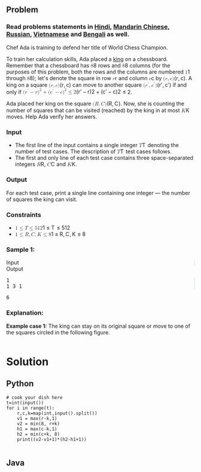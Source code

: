 <div id="problem-statement" class="_problemBody_lulsq_29 print"><h2>Problem</h2>
<h3>Read problems statements in <a href="https://www.codechef.com/download/translated/COOK102/hindi/ADAKNG.pdf">Hindi</a>, <a href="https://www.codechef.com/download/translated/COOK102/mandarin/ADAKNG.pdf">Mandarin Chinese</a>, <a href="https://www.codechef.com/download/translated/COOK102/russian/ADAKNG.pdf">Russian</a>, <a href="https://www.codechef.com/download/translated/COOK102/vietnamese/ADAKNG.pdf">Vietnamese</a> and <a href="https://www.codechef.com/download/translated/COOK102/bengali/ADAKNG.pdf">Bengali</a> as well.</h3>
<p>Chef Ada is training to defend her title of World Chess Champion.</p>
<p>To train her calculation skills, Ada placed a <a href="">king</a> on a chessboard. Remember that a chessboard has <span class="math math-inline"><span class="katex"><span class="katex-mathml"><math xmlns="http://www.w3.org/1998/Math/MathML"><semantics><mrow><mn>8</mn></mrow><annotation encoding="application/x-tex">8</annotation></semantics></math></span><span class="katex-html" aria-hidden="true"><span class="base"><span class="strut" style="height: 0.6444em;"></span><span class="mord">8</span></span></span></span></span> rows and <span class="math math-inline"><span class="katex"><span class="katex-mathml"><math xmlns="http://www.w3.org/1998/Math/MathML"><semantics><mrow><mn>8</mn></mrow><annotation encoding="application/x-tex">8</annotation></semantics></math></span><span class="katex-html" aria-hidden="true"><span class="base"><span class="strut" style="height: 0.6444em;"></span><span class="mord">8</span></span></span></span></span> columns (for the purposes of this problem, both the rows and the columns are numbered <span class="math math-inline"><span class="katex"><span class="katex-mathml"><math xmlns="http://www.w3.org/1998/Math/MathML"><semantics><mrow><mn>1</mn></mrow><annotation encoding="application/x-tex">1</annotation></semantics></math></span><span class="katex-html" aria-hidden="true"><span class="base"><span class="strut" style="height: 0.6444em;"></span><span class="mord">1</span></span></span></span></span> through <span class="math math-inline"><span class="katex"><span class="katex-mathml"><math xmlns="http://www.w3.org/1998/Math/MathML"><semantics><mrow><mn>8</mn></mrow><annotation encoding="application/x-tex">8</annotation></semantics></math></span><span class="katex-html" aria-hidden="true"><span class="base"><span class="strut" style="height: 0.6444em;"></span><span class="mord">8</span></span></span></span></span>); let's denote the square in row <span class="math math-inline"><span class="katex"><span class="katex-mathml"><math xmlns="http://www.w3.org/1998/Math/MathML"><semantics><mrow><mi>r</mi></mrow><annotation encoding="application/x-tex">r</annotation></semantics></math></span><span class="katex-html" aria-hidden="true"><span class="base"><span class="strut" style="height: 0.4306em;"></span><span class="mord mathnormal" style="margin-right: 0.02778em;">r</span></span></span></span></span> and column <span class="math math-inline"><span class="katex"><span class="katex-mathml"><math xmlns="http://www.w3.org/1998/Math/MathML"><semantics><mrow><mi>c</mi></mrow><annotation encoding="application/x-tex">c</annotation></semantics></math></span><span class="katex-html" aria-hidden="true"><span class="base"><span class="strut" style="height: 0.4306em;"></span><span class="mord mathnormal">c</span></span></span></span></span> by <span class="math math-inline"><span class="katex"><span class="katex-mathml"><math xmlns="http://www.w3.org/1998/Math/MathML"><semantics><mrow><mo stretchy="false">(</mo><mi>r</mi><mo separator="true">,</mo><mi>c</mi><mo stretchy="false">)</mo></mrow><annotation encoding="application/x-tex">(r, c)</annotation></semantics></math></span><span class="katex-html" aria-hidden="true"><span class="base"><span class="strut" style="height: 1em; vertical-align: -0.25em;"></span><span class="mopen">(</span><span class="mord mathnormal" style="margin-right: 0.02778em;">r</span><span class="mpunct">,</span><span class="mspace" style="margin-right: 0.1667em;"></span><span class="mord mathnormal">c</span><span class="mclose">)</span></span></span></span></span>. A king on a square <span class="math math-inline"><span class="katex"><span class="katex-mathml"><math xmlns="http://www.w3.org/1998/Math/MathML"><semantics><mrow><mo stretchy="false">(</mo><mi>r</mi><mo separator="true">,</mo><mi>c</mi><mo stretchy="false">)</mo></mrow><annotation encoding="application/x-tex">(r, c)</annotation></semantics></math></span><span class="katex-html" aria-hidden="true"><span class="base"><span class="strut" style="height: 1em; vertical-align: -0.25em;"></span><span class="mopen">(</span><span class="mord mathnormal" style="margin-right: 0.02778em;">r</span><span class="mpunct">,</span><span class="mspace" style="margin-right: 0.1667em;"></span><span class="mord mathnormal">c</span><span class="mclose">)</span></span></span></span></span> can move to another square <span class="math math-inline"><span class="katex"><span class="katex-mathml"><math xmlns="http://www.w3.org/1998/Math/MathML"><semantics><mrow><mo stretchy="false">(</mo><msup><mi>r</mi><mo mathvariant="normal" lspace="0em" rspace="0em">′</mo></msup><mo separator="true">,</mo><msup><mi>c</mi><mo mathvariant="normal" lspace="0em" rspace="0em">′</mo></msup><mo stretchy="false">)</mo></mrow><annotation encoding="application/x-tex">(r', c')</annotation></semantics></math></span><span class="katex-html" aria-hidden="true"><span class="base"><span class="strut" style="height: 1.0019em; vertical-align: -0.25em;"></span><span class="mopen">(</span><span class="mord"><span class="mord mathnormal" style="margin-right: 0.02778em;">r</span><span class="msupsub"><span class="vlist-t"><span class="vlist-r"><span class="vlist" style="height: 0.7519em;"><span style="top: -3.063em; margin-right: 0.05em;"><span class="pstrut" style="height: 2.7em;"></span><span class="sizing reset-size6 size3 mtight"><span class="mord mtight"><span class="mord mtight">′</span></span></span></span></span></span></span></span></span><span class="mpunct">,</span><span class="mspace" style="margin-right: 0.1667em;"></span><span class="mord"><span class="mord mathnormal">c</span><span class="msupsub"><span class="vlist-t"><span class="vlist-r"><span class="vlist" style="height: 0.7519em;"><span style="top: -3.063em; margin-right: 0.05em;"><span class="pstrut" style="height: 2.7em;"></span><span class="sizing reset-size6 size3 mtight"><span class="mord mtight"><span class="mord mtight">′</span></span></span></span></span></span></span></span></span><span class="mclose">)</span></span></span></span></span> if and only if <span class="math math-inline"><span class="katex"><span class="katex-mathml"><math xmlns="http://www.w3.org/1998/Math/MathML"><semantics><mrow><mo stretchy="false">(</mo><msup><mi>r</mi><mo mathvariant="normal" lspace="0em" rspace="0em">′</mo></msup><mo>−</mo><mi>r</mi><msup><mo stretchy="false">)</mo><mn>2</mn></msup><mo>+</mo><mo stretchy="false">(</mo><msup><mi>c</mi><mo mathvariant="normal" lspace="0em" rspace="0em">′</mo></msup><mo>−</mo><mi>c</mi><msup><mo stretchy="false">)</mo><mn>2</mn></msup><mo>≤</mo><mn>2</mn></mrow><annotation encoding="application/x-tex">(r'-r)^2+(c'-c)^2 \le 2</annotation></semantics></math></span><span class="katex-html" aria-hidden="true"><span class="base"><span class="strut" style="height: 1.0019em; vertical-align: -0.25em;"></span><span class="mopen">(</span><span class="mord"><span class="mord mathnormal" style="margin-right: 0.02778em;">r</span><span class="msupsub"><span class="vlist-t"><span class="vlist-r"><span class="vlist" style="height: 0.7519em;"><span style="top: -3.063em; margin-right: 0.05em;"><span class="pstrut" style="height: 2.7em;"></span><span class="sizing reset-size6 size3 mtight"><span class="mord mtight"><span class="mord mtight">′</span></span></span></span></span></span></span></span></span><span class="mspace" style="margin-right: 0.2222em;"></span><span class="mbin">−</span><span class="mspace" style="margin-right: 0.2222em;"></span></span><span class="base"><span class="strut" style="height: 1.0641em; vertical-align: -0.25em;"></span><span class="mord mathnormal" style="margin-right: 0.02778em;">r</span><span class="mclose"><span class="mclose">)</span><span class="msupsub"><span class="vlist-t"><span class="vlist-r"><span class="vlist" style="height: 0.8141em;"><span style="top: -3.063em; margin-right: 0.05em;"><span class="pstrut" style="height: 2.7em;"></span><span class="sizing reset-size6 size3 mtight"><span class="mord mtight">2</span></span></span></span></span></span></span></span><span class="mspace" style="margin-right: 0.2222em;"></span><span class="mbin">+</span><span class="mspace" style="margin-right: 0.2222em;"></span></span><span class="base"><span class="strut" style="height: 1.0019em; vertical-align: -0.25em;"></span><span class="mopen">(</span><span class="mord"><span class="mord mathnormal">c</span><span class="msupsub"><span class="vlist-t"><span class="vlist-r"><span class="vlist" style="height: 0.7519em;"><span style="top: -3.063em; margin-right: 0.05em;"><span class="pstrut" style="height: 2.7em;"></span><span class="sizing reset-size6 size3 mtight"><span class="mord mtight"><span class="mord mtight">′</span></span></span></span></span></span></span></span></span><span class="mspace" style="margin-right: 0.2222em;"></span><span class="mbin">−</span><span class="mspace" style="margin-right: 0.2222em;"></span></span><span class="base"><span class="strut" style="height: 1.0641em; vertical-align: -0.25em;"></span><span class="mord mathnormal">c</span><span class="mclose"><span class="mclose">)</span><span class="msupsub"><span class="vlist-t"><span class="vlist-r"><span class="vlist" style="height: 0.8141em;"><span style="top: -3.063em; margin-right: 0.05em;"><span class="pstrut" style="height: 2.7em;"></span><span class="sizing reset-size6 size3 mtight"><span class="mord mtight">2</span></span></span></span></span></span></span></span><span class="mspace" style="margin-right: 0.2778em;"></span><span class="mrel">≤</span><span class="mspace" style="margin-right: 0.2778em;"></span></span><span class="base"><span class="strut" style="height: 0.6444em;"></span><span class="mord">2</span></span></span></span></span>.</p>
<p>Ada placed her king on the square <span class="math math-inline"><span class="katex"><span class="katex-mathml"><math xmlns="http://www.w3.org/1998/Math/MathML"><semantics><mrow><mo stretchy="false">(</mo><mi>R</mi><mo separator="true">,</mo><mi>C</mi><mo stretchy="false">)</mo></mrow><annotation encoding="application/x-tex">(R, C)</annotation></semantics></math></span><span class="katex-html" aria-hidden="true"><span class="base"><span class="strut" style="height: 1em; vertical-align: -0.25em;"></span><span class="mopen">(</span><span class="mord mathnormal" style="margin-right: 0.00773em;">R</span><span class="mpunct">,</span><span class="mspace" style="margin-right: 0.1667em;"></span><span class="mord mathnormal" style="margin-right: 0.07153em;">C</span><span class="mclose">)</span></span></span></span></span>. Now, she is counting the number of squares that can be visited (reached) by the king in at most <span class="math math-inline"><span class="katex"><span class="katex-mathml"><math xmlns="http://www.w3.org/1998/Math/MathML"><semantics><mrow><mi>K</mi></mrow><annotation encoding="application/x-tex">K</annotation></semantics></math></span><span class="katex-html" aria-hidden="true"><span class="base"><span class="strut" style="height: 0.6833em;"></span><span class="mord mathnormal" style="margin-right: 0.07153em;">K</span></span></span></span></span> moves. Help Ada verify her answers.</p>
<h3>Input</h3>
<ul>
<li>The first line of the input contains a single integer <span class="math math-inline"><span class="katex"><span class="katex-mathml"><math xmlns="http://www.w3.org/1998/Math/MathML"><semantics><mrow><mi>T</mi></mrow><annotation encoding="application/x-tex">T</annotation></semantics></math></span><span class="katex-html" aria-hidden="true"><span class="base"><span class="strut" style="height: 0.6833em;"></span><span class="mord mathnormal" style="margin-right: 0.13889em;">T</span></span></span></span></span> denoting the number of test cases. The description of <span class="math math-inline"><span class="katex"><span class="katex-mathml"><math xmlns="http://www.w3.org/1998/Math/MathML"><semantics><mrow><mi>T</mi></mrow><annotation encoding="application/x-tex">T</annotation></semantics></math></span><span class="katex-html" aria-hidden="true"><span class="base"><span class="strut" style="height: 0.6833em;"></span><span class="mord mathnormal" style="margin-right: 0.13889em;">T</span></span></span></span></span> test cases follows.</li>
<li>The first and only line of each test case contains three space-separated integers <span class="math math-inline"><span class="katex"><span class="katex-mathml"><math xmlns="http://www.w3.org/1998/Math/MathML"><semantics><mrow><mi>R</mi></mrow><annotation encoding="application/x-tex">R</annotation></semantics></math></span><span class="katex-html" aria-hidden="true"><span class="base"><span class="strut" style="height: 0.6833em;"></span><span class="mord mathnormal" style="margin-right: 0.00773em;">R</span></span></span></span></span>, <span class="math math-inline"><span class="katex"><span class="katex-mathml"><math xmlns="http://www.w3.org/1998/Math/MathML"><semantics><mrow><mi>C</mi></mrow><annotation encoding="application/x-tex">C</annotation></semantics></math></span><span class="katex-html" aria-hidden="true"><span class="base"><span class="strut" style="height: 0.6833em;"></span><span class="mord mathnormal" style="margin-right: 0.07153em;">C</span></span></span></span></span> and <span class="math math-inline"><span class="katex"><span class="katex-mathml"><math xmlns="http://www.w3.org/1998/Math/MathML"><semantics><mrow><mi>K</mi></mrow><annotation encoding="application/x-tex">K</annotation></semantics></math></span><span class="katex-html" aria-hidden="true"><span class="base"><span class="strut" style="height: 0.6833em;"></span><span class="mord mathnormal" style="margin-right: 0.07153em;">K</span></span></span></span></span>.</li>
</ul>
<h3>Output</h3>
<p>For each test case, print a single line containing one integer — the number of squares the king can visit.</p>
<h3>Constraints</h3>
<ul>
<li><span class="math math-inline"><span class="katex"><span class="katex-mathml"><math xmlns="http://www.w3.org/1998/Math/MathML"><semantics><mrow><mn>1</mn><mo>≤</mo><mi>T</mi><mo>≤</mo><mn>512</mn></mrow><annotation encoding="application/x-tex">1 \le T \le 512</annotation></semantics></math></span><span class="katex-html" aria-hidden="true"><span class="base"><span class="strut" style="height: 0.7804em; vertical-align: -0.136em;"></span><span class="mord">1</span><span class="mspace" style="margin-right: 0.2778em;"></span><span class="mrel">≤</span><span class="mspace" style="margin-right: 0.2778em;"></span></span><span class="base"><span class="strut" style="height: 0.8193em; vertical-align: -0.136em;"></span><span class="mord mathnormal" style="margin-right: 0.13889em;">T</span><span class="mspace" style="margin-right: 0.2778em;"></span><span class="mrel">≤</span><span class="mspace" style="margin-right: 0.2778em;"></span></span><span class="base"><span class="strut" style="height: 0.6444em;"></span><span class="mord">512</span></span></span></span></span></li>
<li><span class="math math-inline"><span class="katex"><span class="katex-mathml"><math xmlns="http://www.w3.org/1998/Math/MathML"><semantics><mrow><mn>1</mn><mo>≤</mo><mi>R</mi><mo separator="true">,</mo><mi>C</mi><mo separator="true">,</mo><mi>K</mi><mo>≤</mo><mn>8</mn></mrow><annotation encoding="application/x-tex">1 \le R, C, K \le 8</annotation></semantics></math></span><span class="katex-html" aria-hidden="true"><span class="base"><span class="strut" style="height: 0.7804em; vertical-align: -0.136em;"></span><span class="mord">1</span><span class="mspace" style="margin-right: 0.2778em;"></span><span class="mrel">≤</span><span class="mspace" style="margin-right: 0.2778em;"></span></span><span class="base"><span class="strut" style="height: 0.8778em; vertical-align: -0.1944em;"></span><span class="mord mathnormal" style="margin-right: 0.00773em;">R</span><span class="mpunct">,</span><span class="mspace" style="margin-right: 0.1667em;"></span><span class="mord mathnormal" style="margin-right: 0.07153em;">C</span><span class="mpunct">,</span><span class="mspace" style="margin-right: 0.1667em;"></span><span class="mord mathnormal" style="margin-right: 0.07153em;">K</span><span class="mspace" style="margin-right: 0.2778em;"></span><span class="mrel">≤</span><span class="mspace" style="margin-right: 0.2778em;"></span></span><span class="base"><span class="strut" style="height: 0.6444em;"></span><span class="mord">8</span></span></span></span></span></li>
</ul>
<h3>Sample 1:</h3>
<div data-reactroot="" class="_input_output__table_lulsq_184"><div class="_text_copy__container_lulsq_188"><div class="_text_copy_lulsq_188 _input_top__box_lulsq_198" style="border-right: 1px solid rgb(210, 217, 231);"><span>Input</span><div title="Copy to clipboard" class="" style="pointer-events: all;"><span class="_icon__box_9xn05_2 undefined"><i class="_copy__icon_9xn05_14"></i></span></div></div><div class="_text_copy_lulsq_188 _ouput_top__box_lulsq_201"><span>Output</span><div title="Copy to clipboard" class="" style="pointer-events: all;"><span class="_icon__box_9xn05_2 undefined"><i class="_copy__icon_9xn05_14"></i></span></div></div></div><div class="_values__container_lulsq_204"><div class="_values_lulsq_204" style="border-right: 1px solid rgb(210, 217, 231);"><pre>1
1 3 1</pre></div><div class="_values_lulsq_204"><pre>6</pre></div></div></div>
<h3>Explanation:</h3>
<p><strong>Example case 1:</strong> The king can stay on its original square or move to one of the squares circled in the following figure.</p>
<p><img src="https://codechef_shared.s3.amazonaws.com/download/Images/CK102TST/ADAKNG/ADAKNG.png" alt=""></p></div>


# Solution

## Python
```
# cook your dish here
t=int(input())
for i in range(t):
    r,c,k=map(int,input().split())
    v1 = max(r-k,1)
    v2 = min(8, r+k)
    h1 = max(c-k,1)
    h2 = min(c+k, 8)
    print((v2-v1+1)*(h2-h1+1))
    
```









## Java
```
```
